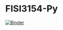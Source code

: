 # FISI3154-Py

[![Binder](https://mybinder.org/badge_logo.svg)](https://mybinder.org/v2/gh/roy-cruz/FISI3154-Py.git/HEAD)